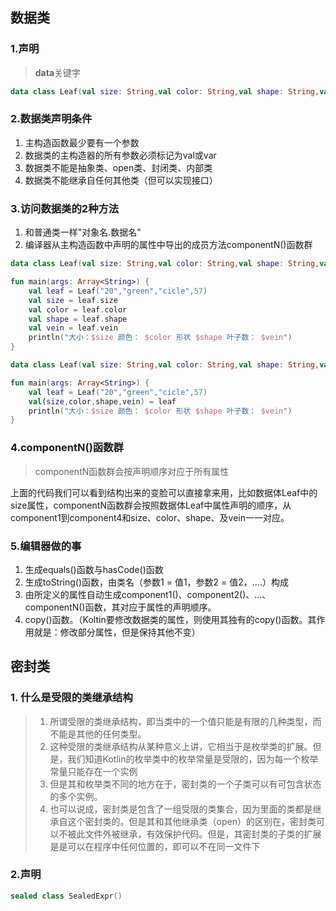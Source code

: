 ## 数据类

### 1.声明
> **data**关键字
```kotlin
data class Leaf(val size: String,val color: String,val shape: String,val vein: Int)
```

### 2.数据类声明条件
1. 主构造函数最少要有一个参数
2. 数据类的主构造器的所有参数必须标记为val或var
3. 数据类不能是抽象类、open类、封闭类、内部类
4. 数据类不能继承自任何其他类（但可以实现接口）

### 3.访问数据类的2种方法
1. 和普通类一样"对象名.数据名"
2. 编译器从主构造函数中声明的属性中导出的成员方法componentN()函数群

```kotlin
data class Leaf(val size: String,val color: String,val shape: String,val vein: Int)

fun main(args: Array<String>) {
    val leaf = Leaf("20","green","cicle",57)
    val size = leaf.size
    val color = leaf.color
    val shape = leaf.shape
    val vein = leaf.vein
    println("大小：$size 颜色： $color 形状 $shape 叶子数： $vein")
}
```

```kotlin
data class Leaf(val size: String,val color: String,val shape: String,val vein: Int)

fun main(args: Array<String>) {
    val leaf = Leaf("20","green","cicle",57)
    val(size,color,shape,vein) = leaf
    println("大小：$size 颜色： $color 形状 $shape 叶子数： $vein")
}
```

### 4.componentN()函数群
> componentN函数群会按声明顺序对应于所有属性

上面的代码我们可以看到结构出来的变脸可以直接拿来用，比如数据体Leaf中的size属性，componentN函数群会按照数据体Leaf中属性声明的顺序，从component1到component4和size、color、shape、及vein一一对应。

### 5.编辑器做的事
1. 生成equals()函数与hasCode()函数
2. 生成toString()函数，由类名（参数1 = 值1，参数2 = 值2，....）构成
3. 由所定义的属性自动生成component1()、component2()、...、componentN()函数，其对应于属性的声明顺序。
4. copy()函数。（Koltin要修改数据类的属性，则使用其独有的copy()函数。其作用就是：修改部分属性，但是保持其他不变）


## 密封类

### 1. 什么是受限的类继承结构
> 1. 所谓受限的类继承结构，即当类中的一个值只能是有限的几种类型，而不能是其他的任何类型。
> 2. 这种受限的类继承结构从某种意义上讲，它相当于是枚举类的扩展。但是，我们知道Kotlin的枚举类中的枚举常量是受限的，因为每一个枚举常量只能存在一个实例
> 3. 但是其和枚举类不同的地方在于，密封类的一个子类可以有可包含状态的多个实例。
> 4. 也可以说成，密封类是包含了一组受限的类集合，因为里面的类都是继承自这个密封类的。但是其和其他继承类（open）的区别在，密封类可以不被此文件外被继承，有效保护代码。但是，其密封类的子类的扩展是是可以在程序中任何位置的，即可以不在同一文件下

### 2.声明
```kotlin
sealed class SealedExpr()
```


